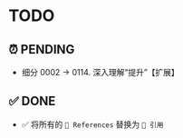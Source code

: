 # TODO

## ⏰ PENDING

- 细分 0002 -> 0114. 深入理解“提升”【扩展】

## ✅ DONE

- ✅ 将所有的 `🔗 References` 替换为 `🔗 引用`
